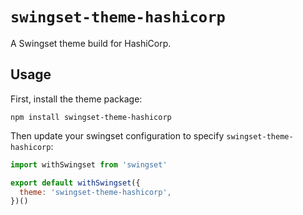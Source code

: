 # `swingset-theme-hashicorp`

A Swingset theme build for HashiCorp.

## Usage

First, install the theme package:

```
npm install swingset-theme-hashicorp
```

Then update your swingset configuration to specify `swingset-theme-hashicorp`:

```js
import withSwingset from 'swingset'

export default withSwingset({
  theme: 'swingset-theme-hashicorp',
})()
```
